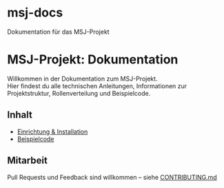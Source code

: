 # msj-docs
 Dokumentation für das MSJ-Projekt
# MSJ-Projekt: Dokumentation

Willkommen in der Dokumentation zum MSJ-Projekt.  
Hier findest du alle technischen Anleitungen, Informationen zur Projektstruktur, Rollenverteilung und Beispielcode.

## Inhalt

- [Einrichtung & Installation](installation/)
- [Beispielcode](beispielprojekte/)

## Mitarbeit

Pull Requests und Feedback sind willkommen – siehe [CONTRIBUTING.md](CONTRIBUTING.md)
